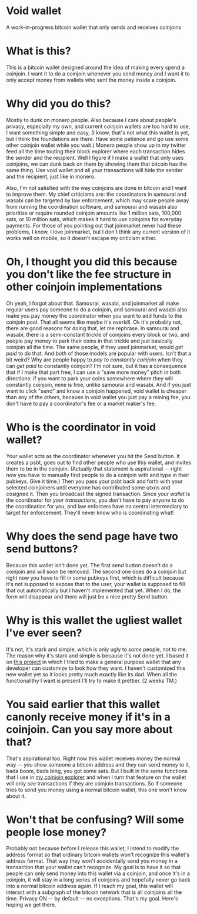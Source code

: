 # Void wallet
A work-in-progress bitcoin wallet that only sends and receives coinjoins

# What is this?

This is a bitcoin wallet designed around the idea of making every spend a coinjoin. I want it to do a coinjoin whenever you send money and I want it to only accept money from wallets who sent the money inside a coinjoin.

# Why did you do this?

Mostly to dunk on monero people. Also because I care about people's privacy, especially my own, and current coinjoin wallets are too hard to use, I want something simple and easy, (I know, that's not what this wallet is yet, but I think the foundations are there. Have some patience and go use some other coinjoin wallet while you wait.) Monero people show up in my twitter feed all the time touting their block explorer where each transaction hides the sender and the recipient. Well I figure if I make a wallet that only uses coinjoins, we can dunk back on them by showing them that bitcoin has the same thing. Use void wallet and all your transactions will hide the sender and the recipient, just like in monero.

Also, I'm not satisfied with the way coinjoins are done in bitcoin and I want to improve them. My chief criticisms are: the coordinators in samourai and wasabi can be targeted by law enforcement, which may scare people away from running the coordination software, and samourai and wasabi also prioritize or require rounded coinjoin amounts like 1 million sats, 100,000 sats, or 10 million sats, which makes it hard to use coinjoins for everyday payments. For those of you pointing out that joinmarket never had these problems, I know, I love joinmarket, but I don't think any current version of it works well on mobile, so it doesn't escape my criticism either.

# Oh, I thought you did this because you don't like the fee structure in other coinjoin implementations

Oh yeah, I forgot about that. Samourai, wasabi, and joinmarket all make regular users pay someone to do a coinjoin, and samourai and wasabi also make you pay money the coordinator when you want to add funds to the coinjoin pool. That all seems like maybe it's overkill. Ok it's probably not, there are good reasons for doing that, let me rephrase. In samourai and wasabi, there is a semi-constant trickle of coinjoins every block or two, and people pay money to park their coins in that trickle and just basically coinjoin all the time. The same people, if they used joinmarket, would *get paid* to do that. And *both* of those models are popular with users. Isn't that a bit weird? Why are people happy to *pay to constantly coinjoin* when they can *get paid* to constantly coinjoin? I'm not sure, but it has a consequence that if I make that part free, I can use a "save more money" pitch in both directions: if you want to park your coins somewhere where they will constantly coinjoin, mine is free, unlike samourai and wasabi. And if you just want to click "send" and know a coinjoin happened, void wallet is cheaper than any of the others, because in void wallet you just pay a mining fee, you don't have to pay a coordinator's fee or a market maker's fee.

# Who is the coordinator in void wallet?

Your wallet acts as the coordinator whenever you hit the Send button. It creates a psbt, goes out to find other people who use this wallet, and invites them to be in the coinjoin. (Actually that statement is aspirational -- right now you have to manually find people to do a coinjoin with and type in their pubkeys. Give it time.) Then you pass your psbt back and forth with your selected coinjoiners until everyone has contributed some utxos and cosigned it. Then you broadcast the signed transaction. Since *your wallet* is the coordinator for *your transactions,* you don't have to pay anyone to do the coordination for you, and law enforcers have no central intermediary to target for enforcement. They'll never know who is coordinating what!

# Why does the send page have two send buttons?

Because this wallet isn't done yet. The first send button doesn't do a coinjoin and will soon be removed. The second one does do a coinjoin but right now you have to fill in some pubkeys first, which is difficult because it's not supposed to expose that to the user, your wallet is supposed to fill that out automatically but I haven't implemented that yet. When I do, the form will disappear and there will just be a nice pretty Send button.

# Why is this wallet the ugliest wallet I've ever seen?

It's not, it's stark and simple, which is only ugly to *some* people, not to me. The reason why it's stark and simple is because it's not done yet. I based it on [this project](https://github.com/supertestnet/vanilla-js-browser-wallet) in which I tried to make a general purpose wallet that any developer can customize to look how they want. I haven't customized this new wallet yet so it looks pretty much exactly like its dad. When all the functionalithy I want is present I'll try to make it prettier. (2 weeks TM.)

# You said earlier that this wallet canonly receive money if it's in a coinjoin. Can you say more about that?

That's aspirational too. Right now this wallet receives money the normal way -- you show someone a bitcoin address and they can send money to it, bada boom, bada bing, you got some sats. But I built in the same functions that I use in [my coinjoin explorer](https://github.com/supertestnet/coinjoin-explorer) and when I turn that feature on the wallet will only *see* transactions if they are coinjoin transactions. So if someone tries to send you money using a normal bitcoin wallet, this one won't know about it.

# Won't that be confusing? Will some people lose money?

Probably not because before I release this wallet, I intend to modify the address format so that ordinary bitcoin wallets won't recognize this wallet's address format. That way they won't accidentally send you money in a transaction that your wallet can't recognize. My goal is to have it so that people can only send money into this wallet via a coinjoin, and once it's in a coinjoin, it will stay in a long series of coinjoins and hopefully never go back into a normal bitcoin address again. If I reach my goal, this wallet will interact with a subgraph of the bitcoin network that is all coinjoins all the time. Privacy ON -- by default -- no exceptions. That's my goal. Here's hoping we get there.
